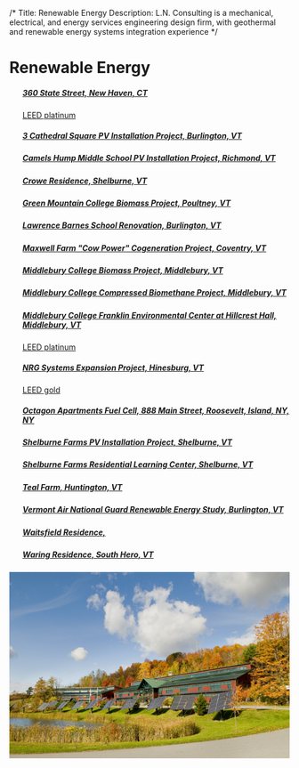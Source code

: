 /*
Title: Renewable Energy
Description: L.N. Consulting is a mechanical, electrical, and energy services engineering design firm, with geothermal and renewable energy systems integration experience
*/


# Renewable Energy

<div>
	<div class="row">
		<div class="col-md-6" >
			<ul class="list-group">
				<a class="list-group-item" href="/portfolio/360-state-street" data-img-url="/files/360-state-st-new-haven-ct.jpg" >
					<h5 class="list-group-item-heading">360 State Street, 	    New Haven, CT</h5>
					<p class="list-group-item-text small">
								LEED platinum
					</p>
				</a>
				<a class="list-group-item" href="/portfolio/renewable-energy/3-cathedral-square-pv-installation-project" data-img-url="/files/3-cathedral-square.jpg">
					<h5 class="list-group-item-heading">3 Cathedral Square PV Installation Project, 	    Burlington, VT</h5>
					<p class="list-group-item-text small">
					</p>
				</a>
				<a class="list-group-item" href="/portfolio/renewable-energy/camels-hump-middle-school-pv-installation-project" data-img-url="/files/camels-hump-middle-school.jpg" >
					<h5 class="list-group-item-heading">Camels Hump Middle School PV Installation Project, 	    Richmond, VT</h5>
					<p class="list-group-item-text small">
					</p>
				</a>
				<a class="list-group-item" href="/portfolio/renewable-energy/crowe-residence" >
					<h5 class="list-group-item-heading">Crowe Residence, 	    Shelburne, VT</h5>
					<p class="list-group-item-text small">
					</p>
				</a>
				<a class="list-group-item" href="/portfolio/green-mountain-college-biomass-project" data-img-url="/files/GMC_low_grades_Biomass_plant.jpg" >
					<h5 class="list-group-item-heading">Green Mountain College Biomass Project, 	    Poultney, VT</h5>
					<p class="list-group-item-text small">
					</p>
				</a>
				<a class="list-group-item" href="/portfolio/renewable-energy/burlington-school-district-barnes-school-renovation" >
					<h5 class="list-group-item-heading">Lawrence Barnes School Renovation, 	    Burlington, VT</h5>
					<p class="list-group-item-text small">
					</p>
				</a>
				<a class="list-group-item" href="/portfolio/maxwell-farm-cow-power-cogeneration-project-coventry-vt" data-img-url="/files/maxwell-farm.jpg" >
					<h5 class="list-group-item-heading">Maxwell Farm "Cow Power" Cogeneration Project, 	    Coventry, VT</h5>
					<p class="list-group-item-text small">
					</p>
				</a>
				<a class="list-group-item" href="/portfolio/renewable-energy/middlebury-college-biomass-project" data-img-url="/files/middlebury_biomass_exterior.jpg">
					<h5 class="list-group-item-heading">Middlebury College Biomass Project, 	    Middlebury, VT</h5>
					<p class="list-group-item-text small">
					</p>
				</a>
				<a class="list-group-item" href="/portfolio/renewable-energy/middlebury-college-compressed-biomethane-project" >
					<h5 class="list-group-item-heading">Middlebury College Compressed Biomethane Project, 	    Middlebury, VT</h5>
					<p class="list-group-item-text small">
					</p>
				</a>
				<a class="list-group-item" href="/portfolio/middlebury-college-franklin-environmental-center-at-hillcrest-hall" data-img-url="/files/middlebury_franklin.jpg" >
					<h5 class="list-group-item-heading">Middlebury College Franklin Environmental Center at Hillcrest Hall, 	    Middlebury, VT</h5>
					<p class="list-group-item-text small">LEED platinum</p>
				</a>
				<a class="list-group-item" href="/portfolio/nrg-systems-expansion-project" data-img-url="/files/nrg-systems.jpg" >
					<h5 class="list-group-item-heading">NRG Systems Expansion Project, 	    Hinesburg, VT</h5>
					<p class="list-group-item-text small">LEED gold</p>
				</a>
				<a class="list-group-item" href="/portfolio/888-main-street-roosevelt-island-ny-fuel-cell" data-img-url="/files/octogon_apartments.jpg" >
					<h5 class="list-group-item-heading">Octagon Apartments Fuel Cell, 	    888 Main Street, Roosevelt, Island, NY, NY</h5>
					<p class="list-group-item-text small">
					</p>
				</a>
				<a class="list-group-item" href="/portfolio/renewable-energy/shelburne-farms-pv-installation-project" >
					<h5 class="list-group-item-heading">Shelburne Farms PV Installation Project, 	    Shelburne, VT</h5>
					<p class="list-group-item-text small">
					</p>
				</a>
				<a class="list-group-item" href="/portfolio/renewable-energy/shelburne-farms-residential-learning-center" >
					<h5 class="list-group-item-heading">Shelburne Farms Residential Learning Center, 	    Shelburne, VT</h5>
					<p class="list-group-item-text small">
					</p>
				</a>
				<a class="list-group-item" href="/portfolio/teal-farm" data-img-url="/files/teal-farm.jpg" >
					<h5 class="list-group-item-heading">Teal Farm, 	    Huntington, VT</h5>
					<p class="list-group-item-text small">
					</p>
				</a>
				<a class="list-group-item" href="/portfolio/renewable-energy/vermont-air-national-guard-renewable-energy-study" >
					<h5 class="list-group-item-heading">Vermont Air National Guard Renewable Energy Study, 	    Burlington, VT</h5>
					<p class="list-group-item-text small">
					</p>
				</a>
				<a class="list-group-item" href="/portfolio/renewable-energy/kalichstein-residence" >
					<h5 class="list-group-item-heading">Waitsfield Residence, 	    </h5>
					<p class="list-group-item-text small">
					</p>
				</a>
				<a class="list-group-item" href="/portfolio/renewable-energy/waring-residence" >
					<h5 class="list-group-item-heading">Waring Residence, 	    South Hero, VT</h5>
					<p class="list-group-item-text small">
					</p>
				</a>
			</ul>
		</div>
		<div class="col-md-6" >
			<img id="thumbnail_img" class="img-responsive img-rounded" src="/files/nrg-systems.jpg" >
		</div>
	</div>
</div>
<script>
	$(document).ready(function() {
		$thumbnail = $('#thumbnail_img');
		$('a.list-group-item').hover(function() {
			$this = $(this);
			var data_url = $this.attr('data-img-url');
			if(data_url) {
				console.log(data_url);
				$thumbnail.attr('src', data_url);
			}
		});
		
	});
</script>